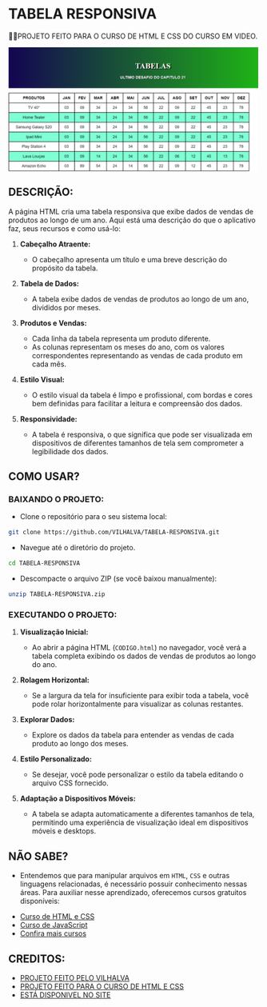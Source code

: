 # TABELA RESPONSIVA
👨‍🏫PROJETO FEITO PARA O CURSO DE HTML E CSS DO CURSO EM VIDEO.

<img src="FOTO.png" align="center" width="500"> <br>

## DESCRIÇÃO:
A página HTML cria uma tabela responsiva que exibe dados de vendas de produtos ao longo de um ano. Aqui está uma descrição do que o aplicativo faz, seus recursos e como usá-lo:

1. **Cabeçalho Atraente:**
   - O cabeçalho apresenta um título e uma breve descrição do propósito da tabela.

2. **Tabela de Dados:**
   - A tabela exibe dados de vendas de produtos ao longo de um ano, divididos por meses.

3. **Produtos e Vendas:**
   - Cada linha da tabela representa um produto diferente.
   - As colunas representam os meses do ano, com os valores correspondentes representando as vendas de cada produto em cada mês.

4. **Estilo Visual:**
   - O estilo visual da tabela é limpo e profissional, com bordas e cores bem definidas para facilitar a leitura e compreensão dos dados.

5. **Responsividade:**
   - A tabela é responsiva, o que significa que pode ser visualizada em dispositivos de diferentes tamanhos de tela sem comprometer a legibilidade dos dados.

## COMO USAR?
### BAIXANDO O PROJETO:
* Clone o repositório para o seu sistema local:

```bash
git clone https://github.com/VILHALVA/TABELA-RESPONSIVA.git
```

* Navegue até o diretório do projeto.

```bash
cd TABELA-RESPONSIVA
```

* Descompacte o arquivo ZIP (se você baixou manualmente):

```bash
unzip TABELA-RESPONSIVA.zip
```

### EXECUTANDO O PROJETO:
1. **Visualização Inicial:**
   - Ao abrir a página HTML (`CODIGO.html`) no navegador, você verá a tabela completa exibindo os dados de vendas de produtos ao longo do ano.

2. **Rolagem Horizontal:**
   - Se a largura da tela for insuficiente para exibir toda a tabela, você pode rolar horizontalmente para visualizar as colunas restantes.

3. **Explorar Dados:**
   - Explore os dados da tabela para entender as vendas de cada produto ao longo dos meses.

4. **Estilo Personalizado:**
   - Se desejar, você pode personalizar o estilo da tabela editando o arquivo CSS fornecido.

5. **Adaptação a Dispositivos Móveis:**
   - A tabela se adapta automaticamente a diferentes tamanhos de tela, permitindo uma experiência de visualização ideal em dispositivos móveis e desktops.

## NÃO SABE?
- Entendemos que para manipular arquivos em `HTML`, `CSS` e outras linguagens relacionadas, é necessário possuir conhecimento nessas áreas. Para auxiliar nesse aprendizado, oferecemos cursos gratuitos disponíveis:
* [Curso de HTML e CSS](https://github.com/VILHALVA/CURSO-DE-HTML-E-CSS)
* [Curso de JavaScript](https://github.com/VILHALVA/CURSO-DE-JAVASCRIPT)
* [Confira mais cursos](https://github.com/VILHALVA?tab=repositories&q=+topic:CURSO)

## CREDITOS:
- [PROJETO FEITO PELO VILHALVA](https://github.com/VILHALVA)
- [PROJETO FEITO PARA O CURSO DE HTML E CSS](https://github.com/VILHALVA/CURSO-DE-HTML-E-CSS)
- [ESTÁ DISPONIVEL NO SITE](https://vilhalva.github.io/STYLER/STYLER.html)
